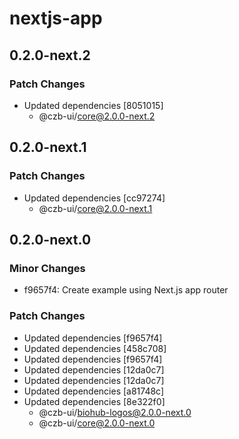 # nextjs-app

## 0.2.0-next.2

### Patch Changes

- Updated dependencies [8051015]
  - @czb-ui/core@2.0.0-next.2

## 0.2.0-next.1

### Patch Changes

- Updated dependencies [cc97274]
  - @czb-ui/core@2.0.0-next.1

## 0.2.0-next.0

### Minor Changes

- f9657f4: Create example using Next.js app router

### Patch Changes

- Updated dependencies [f9657f4]
- Updated dependencies [458c708]
- Updated dependencies [f9657f4]
- Updated dependencies [12da0c7]
- Updated dependencies [12da0c7]
- Updated dependencies [a81748c]
- Updated dependencies [8e322f0]
  - @czb-ui/biohub-logos@2.0.0-next.0
  - @czb-ui/core@2.0.0-next.0
